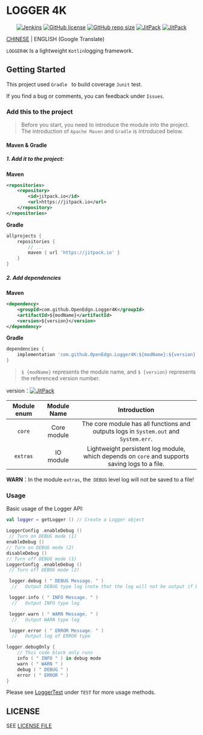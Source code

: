 # LOGGER 4K

<p style="text-align: center">
<a href="https://jenkins.open-edgn.tech/job/Logger4K/" target="_blank"><img alt="Jenkins" src="https://img.shields.io/jenkins/build?jobUrl=https%3A%2F%2Fjenkins.open-edgn.tech%2Fjob%2FLogger4K%2F&style=flat-square"/></a>
<a href="LICENSE"><img alt="GitHub license" src="https://img.shields.io/github/license/OpenEdgn/Logger4K?color=green&style=flat-square"></a>
<a href="#"><img alt="GitHub repo size" src="https://img.shields.io/github/repo-size/OpenEdgn/Logger4K?color=green&style=flat-square"></a>
<a href="https://jitpack.io/#OpenEdgn/Logger4K" target="_blank"> <img alt="JitPack" src="https://img.shields.io/jitpack/v/github/OpenEdgn/Logger4K?color=green&style=flat-square"></a>
<a href="https://jenkins.open-edgn.tech/job/Logger4K/" target="_blank"> <img alt="JitPack" src="https://img.shields.io/badge/Jenkins-Nightly-green?color=red&style=flat-square"></a>
</p>

[CHINESE](README_CN.md) | ENGLISH (Google Translate)


`LOGGER4K` Is a lightweight `Kotlin`logging framework.

## Getting Started

This project used `Gradle ` to build coverage `Junit` test.

If you find a bug or comments, you can feedback under `Issues`.


### Add this to the project


> Before you start, you need to introduce the module into the project. The introduction of `Apache Maven` and `Gradle` is introduced below.

#### Maven & Gradle

##### 1. Add it to the project:


**Maven**

```xml
<repositories>
    <repository>
        <id>jitpack.io</id>
        <url>https://jitpack.io</url>
    </repository>
</repositories>
```

**Gradle**

```groovy
allprojects {
	repositories {
        // ...
	    maven { url 'https://jitpack.io' }
	}
}
```

#####  2. Add dependencies

**Maven** 

```xml
<dependency>
    <groupId>com.github.OpenEdgn.Logger4K</groupId>
    <artifactId>${modName}</artifactId>
    <version>${version}</version>
</dependency>
```

**Gradle**

```groovy
dependencies {
    implementation 'com.github.OpenEdgn.Logger4K:${modName}:${version}'
}
```

> `$ {modName}` represents the module name, and `$ {version}` represents the referenced version number.

version：[![JitPack](https://img.shields.io/jitpack/v/github/OpenEdgn/Logger4K?label=version&style=flat-square)](https://jitpack.io/#OpenEdgn/Logger4K)

| Module enum |     Module Name     |                               Introduction                               |
| :------: | :----------: | :--------------------------------------------------------------: |
|  `core`  | Core module | The core module has all functions and outputs logs in `System.out` and` System.err`. |
| `extras` | IO module |     Lightweight persistent log module, which depends on `core` and supports saving logs to a file.    |

 **WARN**：In the module `extras`, the` DEBUG` level log will not be saved to a file!

###  Usage

Basic usage of the Logger API:

``` kotlin
val logger = getLogger () // Create a Logger object

LoggerConfig .enableDebug () 
 // Turn on DEBUG mode (1)
enableDebug ()
// Turn on DEBUG mode (2)
disableDebug ()
// Turn off DEBUG mode (1) 
LoggerConfig .enableDebug ()
 // Turn off DEBUG mode (2)

 logger.debug ( " DEBUG Message. " ) 
  //   Output DEBUG type log (note that the log will not be output if DEBUG is not enabled)

 logger.info ( " INFO Message. " ) 
  //   Output INFO type log

 logger.warn ( " WARN Message. " ) 
  //   Output WARN type log

 logger.error ( " ERROR Message. " ) 
  //   Output log of ERROR type

logger.debugOnly { 
    // This code block only runs 
    info ( " INFO " ) in debug mode
    warn ( " WARN " )
    debug ( " DEBUG " )
    error ( " ERROR " )
}

```
Please see [LoggerTest](./core/src/test/kotlin/com/github/openEdgn/logger4k/LoggerTest.kt) under `TEST` for more usage methods.
## LICENSE

SEE [LICENSE FILE](./LICENSE)
